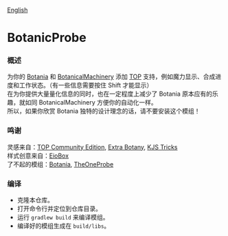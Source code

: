 [English](./README_EN.md)

# BotanicProbe

### 概述
为你的 [Botania](https://www.curseforge.com/minecraft/mc-mods/botania) 和 [BotanicalMachinery](https://www.curseforge.com/minecraft/mc-mods/botanical-machinery) 添加 [TOP](https://www.curseforge.com/minecraft/mc-mods/the-one-probe) 支持，例如魔力显示、合成进度和工作状态。（有一些信息需要按住 Shift 才能显示）<br>
在为你提供大量量化信息的同时，也在一定程度上减少了 Botania 原本应有的乐趣，就如同 BotanicalMachinery 方便你的自动化一样。<br>
所以，如果你欣赏 Botania 独特的设计理念的话，请不要安装这个模组！

### 鸣谢
灵感来自：[TOP Community Edition](https://github.com/ukmojb/The-One-Probe-Community-Edition/tree/main/src/main/java/mcjty/theoneprobe/mods/botania), [Extra Botany](https://github.com/ExtraMeteorP/Extra-Botany/tree/master/src/main/java/com/meteor/extrabotany/client/integration/theoneprobe), [KJS Tricks](https://www.mcmod.cn/post/3406.html)<br>
样式创意来自：[EioBox](https://github.com/SleepyTrousers/EnderIO-1.5-1.12/blob/master/enderio-base/src/main/java/crazypants/enderio/base/integration/top/TOPCompatibility.java)<br>
了不起的模组：[Botania](https://github.com/VazkiiMods/Botania), [TheOneProbe](https://github.com/McJtyMods/TheOneProbe)

### 编译
- 克隆本仓库。
- 打开命令行并定位到仓库目录。
- 运行 `gradlew build` 来编译模组。
- 编译好的模组生成在 `build/libs`。